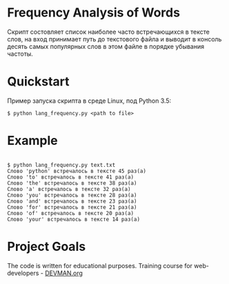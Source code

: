 # Frequency Analysis of Words

Скрипт состовляет список наиболее часто встречающихся в тексте слов, на вход принимает путь до текстового файла и выводит в консоль десять самых популярных слов в этом файле в порядке убывания частоты.


# Quickstart

Пример запуска скрипта в среде Linux, под Python 3.5:

```#!bash
$ python lang_frequency.py <path to file>
```
# Example

```#!bash

$ python lang_frequency.py text.txt
Слово 'python' встречалось в тексте 45 раз(а)
Слово 'to' встречалось в тексте 41 раз(а)
Слово 'the' встречалось в тексте 38 раз(а)
Слово 'a' встречалось в тексте 32 раз(а)
Слово 'you' встречалось в тексте 28 раз(а)
Слово 'and' встречалось в тексте 23 раз(а)
Слово 'for' встречалось в тексте 21 раз(а)
Слово 'of' встречалось в тексте 20 раз(а)
Слово 'your' встречалось в тексте 14 раз(а)

```


# Project Goals

The code is written for educational purposes. Training course for web-developers - [DEVMAN.org](https://devman.org)
